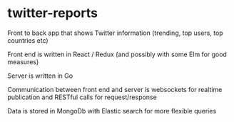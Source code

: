 # twitter-reports
Front to back app that shows Twitter information (trending, top users, top countries etc)

Front end is written in React / Redux (and possibly with some Elm for good measures)

Server is written in Go

Communication between front end and server is websockets for realtime publication and RESTful calls for request/response

Data is stored in MongoDb with Elastic search for more flexible queries

